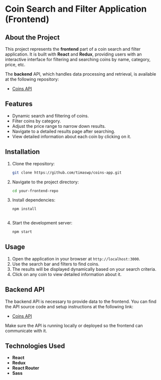 # Coin Search and Filter Application (Frontend)

## About the Project

This project represents the **frontend** part of a coin search and filter application. It is built with **React** and **Redux**, providing users with an interactive interface for filtering and searching coins by name, category, price, etc.

The **backend** API, which handles data processing and retrieval, is available at the following repository:
- [Coins API](https://github.com/papayyg/coins-api)

## Features

- Dynamic search and filtering of coins.
- Filter coins by category.
- Adjust the price range to narrow down results.
- Navigate to a detailed results page after searching.
- View detailed information about each coin by clicking on it.

## Installation

1. Clone the repository:
   ```bash
   git clone https://github.com/timaswp/coins-app.git

2. Navigate to the project directory:
   ```bash
   cd your-frontend-repo

3. Install dependencies:
   ```bash
   npm install
 
4. Start the development server:
   ```bash
   npm start

## Usage

1. Open the application in your browser at `http://localhost:3000`.
2. Use the search bar and filters to find coins.
3. The results will be displayed dynamically based on your search criteria.
4. Click on any coin to view detailed information about it.

## Backend API

The backend API is necessary to provide data to the frontend. You can find the API source code and setup instructions at the following link:
- [Coins API](https://github.com/papayyg/coins-api)

Make sure the API is running locally or deployed so the frontend can communicate with it.

## Technologies Used

- **React**
- **Redux**
- **React Router**
- **Sass**